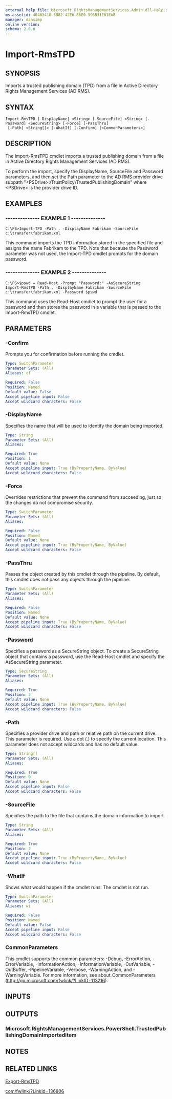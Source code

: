 ```yaml
---
external help file: Microsoft.RightsManagementServices.Admin.dll-Help.xml
ms.assetid: 40463418-5B82-42E6-86E0-396B31E01EA8
manager: dansimp
online version: 
schema: 2.0.0
---
```


# Import-RmsTPD

## SYNOPSIS
Imports a trusted publishing domain (TPD) from a file in Active Directory Rights Management Services (AD RMS).

## SYNTAX

```
Import-RmsTPD [-DisplayName] <String> [-SourceFile] <String> [-Password] <SecureString> [-Force] [-PassThru]
 [-Path] <String[]> [-WhatIf] [-Confirm] [<CommonParameters>]
```

## DESCRIPTION
The Import-RmsTPD cmdlet imports a trusted publishing domain from a file in Active Directory Rights Management Services (AD RMS).

To perform the import, specify the DisplayName, SourceFile and Password parameters, and then set the Path parameter to the AD RMS provider drive subpath "\<PSDrive\>:\TrustPolicy\TrustedPublishingDomain" where \<PSDrive\> is the provider drive ID.

## EXAMPLES

### --------------  EXAMPLE 1 --------------
```
C:\PS>Import-TPD -Path . -DisplayName Fabrikam -SourceFile c:\transfer\fabrikam.xml
```

This command imports the TPD information stored in the specified file and assigns the name Fabrikam to the TPD.
Note that because the Password parameter was not used, the Import-TPD cmdlet prompts for the domain password.

### --------------  EXAMPLE 2 --------------
```
C:\PS>$pswd = Read-Host -Prompt "Password:" -AsSecureString
Import-RmsTPD -Path . -DisplayName Fabrikam -SourceFile c:\transfer\fabrikam.xml -Password $pswd
```

This command uses the Read-Host cmdlet to prompt the user for a password and then stores the password in a variable that is passed to the Import-RmsTPD cmdlet.

## PARAMETERS

### -Confirm
Prompts you for confirmation before running the cmdlet.

```yaml
Type: SwitchParameter
Parameter Sets: (All)
Aliases: cf

Required: False
Position: Named
Default value: False
Accept pipeline input: False
Accept wildcard characters: False
```

### -DisplayName
Specifies the name that will be used to identify the domain being imported.

```yaml
Type: String
Parameter Sets: (All)
Aliases: 

Required: True
Position: 1
Default value: None
Accept pipeline input: True (ByPropertyName, ByValue)
Accept wildcard characters: False
```

### -Force
Overrides restrictions that prevent the command from succeeding, just so the changes do not compromise security.

```yaml
Type: SwitchParameter
Parameter Sets: (All)
Aliases: 

Required: False
Position: Named
Default value: None
Accept pipeline input: True (ByPropertyName, ByValue)
Accept wildcard characters: False
```

### -PassThru
Passes the object created by this cmdlet through the pipeline.
By default, this cmdlet does not pass any objects through the pipeline.

```yaml
Type: SwitchParameter
Parameter Sets: (All)
Aliases: 

Required: False
Position: Named
Default value: None
Accept pipeline input: True (ByPropertyName, ByValue)
Accept wildcard characters: False
```

### -Password
Specifies a password as a SecureString object.
To create a SecureString object that contains a password, use the Read-Host cmdlet and specify the AsSecureString parameter.

```yaml
Type: SecureString
Parameter Sets: (All)
Aliases: 

Required: True
Position: 2
Default value: None
Accept pipeline input: True (ByPropertyName, ByValue)
Accept wildcard characters: False
```

### -Path
Specifies a provider drive and path or relative path on the current drive.
This parameter is required.
Use a dot (.) to specify the current location.
This parameter does not accept wildcards and has no default value.

```yaml
Type: String[]
Parameter Sets: (All)
Aliases: 

Required: True
Position: 0
Default value: None
Accept pipeline input: False
Accept wildcard characters: False
```

### -SourceFile
Specifies the path to the file that contains the domain information to import.

```yaml
Type: String
Parameter Sets: (All)
Aliases: 

Required: True
Position: 2
Default value: None
Accept pipeline input: True (ByPropertyName, ByValue)
Accept wildcard characters: False
```

### -WhatIf
Shows what would happen if the cmdlet runs.
The cmdlet is not run.

```yaml
Type: SwitchParameter
Parameter Sets: (All)
Aliases: wi

Required: False
Position: Named
Default value: False
Accept pipeline input: False
Accept wildcard characters: False
```

### CommonParameters
This cmdlet supports the common parameters: -Debug, -ErrorAction, -ErrorVariable, -InformationAction, -InformationVariable, -OutVariable, -OutBuffer, -PipelineVariable, -Verbose, -WarningAction, and -WarningVariable. For more information, see about_CommonParameters (http://go.microsoft.com/fwlink/?LinkID=113216).

## INPUTS

## OUTPUTS

### Microsoft.RightsManagementServices.PowerShell.TrustedPublishingDomainImportedItem

## NOTES

## RELATED LINKS

[Export-RmsTPD](./Export-RmsTPD.md)

[com/fwlink/?LinkId=136806](00000000-0000-0000-0000-000000000000)

